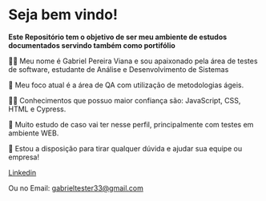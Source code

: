 # Seja bem vindo! 
**Este Repositório tem o objetivo de ser meu ambiente de estudos documentados servindo também como portifólio**

🙋‍♀️ Meu nome é Gabriel Pereira Viana e sou apaixonado pela área de testes de software, estudante de Análise e Desenvolvimento de Sistemas

🧙 Meu foco atual é a área de QA com utilização de metodologias ágeis. 

👩‍💻 Conhecimentos que possuo maior confiança são: JavaScript, CSS, HTML e Cypress.

🍿 Muito estudo de caso vai ter nesse perfil, principalmente com testes em ambiente WEB.

🧙 Estou a disposição para tirar qualquer dúvida e ajudar sua equipe ou empresa! 

[Linkedin](https://www.linkedin.com/in/gabrielvianatester/)

Ou no Email: gabrieltester33@gmail.com
